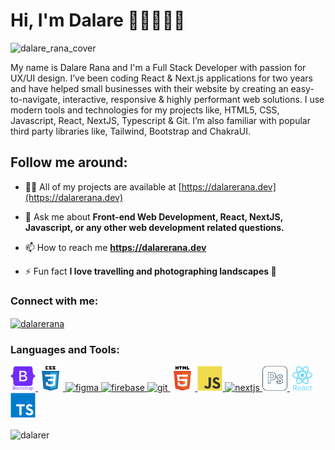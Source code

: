 <h1>Hi, I'm Dalare 👋🏼🧑🏻‍💻</h1>

![dalare_rana_cover](https://github.com/DalareR/DalareR/assets/103294114/4a7bf0c3-3e69-4ae0-99f3-9dc5ec37ca8d)

<p>My name is Dalare Rana and I'm a Full Stack Developer with passion for UX/UI design. I’ve been coding React & Next.js applications for two years and have helped small businesses with their website by creating an easy-to-navigate, interactive, responsive & highly performant web solutions. I use modern tools and technologies for my projects like, HTML5, CSS, Javascript, React, NextJS, Typescript & Git. I’m also familiar with popular third party libraries like, Tailwind, Bootstrap and ChakraUI.</p>

## Follow me around: 
- 👨‍💻 All of my projects are available at [https://dalarerana.dev](https://dalarerana.dev)

- 💬 Ask me about **Front-end Web Development, React, NextJS, Javascript, or any other web development related questions.**

- 📫 How to reach me **https://dalarerana.dev**

- ⚡ Fun fact **I love travelling and photographing landscapes 📸**

<h3 align="left">Connect with me:</h3>
<p align="left">
<a href="https://linkedin.com/in/dalarerana" target="_blank"><img align="center" src="https://raw.githubusercontent.com/rahuldkjain/github-profile-readme-generator/master/src/images/icons/Social/linked-in-alt.svg" alt="dalarerana" height="30" width="40" /></a>
</p>

<h3 align="left">Languages and Tools:</h3>
<p align="left"> <a href="https://getbootstrap.com" target="_blank" rel="noreferrer"> <img src="https://raw.githubusercontent.com/devicons/devicon/master/icons/bootstrap/bootstrap-plain-wordmark.svg" alt="bootstrap" width="40" height="40"/> </a> <a href="https://www.w3schools.com/css/" target="_blank" rel="noreferrer"> <img src="https://raw.githubusercontent.com/devicons/devicon/master/icons/css3/css3-original-wordmark.svg" alt="css3" width="40" height="40"/> </a> <a href="https://www.figma.com/" target="_blank" rel="noreferrer"> <img src="https://www.vectorlogo.zone/logos/figma/figma-icon.svg" alt="figma" width="40" height="40"/> </a> <a href="https://firebase.google.com/" target="_blank" rel="noreferrer"> <img src="https://www.vectorlogo.zone/logos/firebase/firebase-icon.svg" alt="firebase" width="40" height="40"/> </a> <a href="https://git-scm.com/" target="_blank" rel="noreferrer"> <img src="https://www.vectorlogo.zone/logos/git-scm/git-scm-icon.svg" alt="git" width="40" height="40"/> </a> <a href="https://www.w3.org/html/" target="_blank" rel="noreferrer"> <img src="https://raw.githubusercontent.com/devicons/devicon/master/icons/html5/html5-original-wordmark.svg" alt="html5" width="40" height="40"/> </a> <a href="https://developer.mozilla.org/en-US/docs/Web/JavaScript" target="_blank" rel="noreferrer"> <img src="https://raw.githubusercontent.com/devicons/devicon/master/icons/javascript/javascript-original.svg" alt="javascript" width="40" height="40"/> </a> <a href="https://nextjs.org/" target="_blank" rel="noreferrer"> <img src="https://cdn.worldvectorlogo.com/logos/nextjs-2.svg" alt="nextjs" width="40" height="40"/> </a> <a href="https://www.photoshop.com/en" target="_blank" rel="noreferrer"> <img src="https://raw.githubusercontent.com/devicons/devicon/master/icons/photoshop/photoshop-line.svg" alt="photoshop" width="40" height="40"/> </a> <a href="https://reactjs.org/" target="_blank" rel="noreferrer"> <img src="https://raw.githubusercontent.com/devicons/devicon/master/icons/react/react-original-wordmark.svg" alt="react" width="40" height="40"/> </a> <a href="https://www.typescriptlang.org/" target="_blank" rel="noreferrer"> <img src="https://raw.githubusercontent.com/devicons/devicon/master/icons/typescript/typescript-original.svg" alt="typescript" width="40" height="40"/> </a> </p>

<p><img align="center" src="https://github-readme-stats.vercel.app/api/top-langs?username=dalarer&show_icons=true&locale=en&layout=compact" alt="dalarer" /></p>
